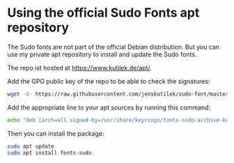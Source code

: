 # Using the official Sudo Fonts apt repository

The Sudo fonts are not part of the official Debian distribution. But you can use my private apt repository to install and update the Sudo fonts.

The repo ist hosted at <https://www.kutilek.de/apt/>.

Add the GPG public key of the repo to be able to check the signatures:

```sh
wget -O- https://raw.githubusercontent.com/jenskutilek/sudo-font/master/fonts-sudo-archive-keyring.gpg | gpg --dearmor | sudo tee /usr/share/keyrings/fonts-sudo-archive-keyring.gpg
```

Add the appropriate line to your apt sources by running this command:

```sh
echo "deb [arch=all signed-by=/usr/share/keyrings/fonts-sudo-archive-keyring.gpg] https://www.kutilek.de/apt stable main" | sudo tee /etc/apt/sources.list.d/fonts-sudo.list
```

Then you can install the package:

```sh
sudo apt update
sudo apt install fonts-sudo
```
